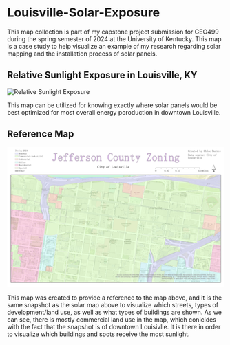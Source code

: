 # Louisville-Solar-Exposure
This map collection is part of my capstone project submission for GEO499 during the spring semester of 2024 at the University of Kentucky. This map is a case study to help visualize an example of my research regarding solar mapping and the installation process of solar panels.

## Relative Sunlight Exposure in Louisville, KY
![Relative Sunlight Exposure](RelativeSunlightExposure.jpg)

This map can be utilized for knowing exactly where solar panels would be best optimized for most overall energy poroduction in downtown Louisville.

## Reference Map
![Jefferson County Zoning](JeffersonCountyZoning.jpg)

This map was created to provide a reference to the map above, and it is the same snapshot as the solar map above to visualize which streets, types of development/land use, as well as what types of buildings are shown. As we can see, there is mostly commercial land use in the map, which conicides with the fact that the snapshot is of downtown Louisivlle. It is there in order to visualize which buildings and spots receive the most sunlight.

